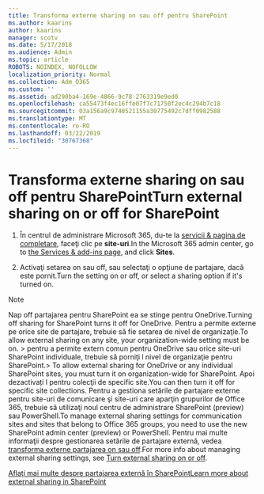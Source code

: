 ```yaml
---
title: Transforma externe sharing on sau off pentru SharePoint
ms.author: kaarins
author: kaarins
manager: scotv
ms.date: 5/17/2018
ms.audience: Admin
ms.topic: article
ROBOTS: NOINDEX, NOFOLLOW
localization_priority: Normal
ms.collection: Adm_O365
ms.custom: ''
ms.assetid: ad290ba4-169e-4866-9c78-2763319e9ed0
ms.openlocfilehash: ca55473f4ec16ffe07f7c71750f2ec4c294b7c18
ms.sourcegitcommit: 03a156a9c9740521155a30775492c7dff0982588
ms.translationtype: MT
ms.contentlocale: ro-RO
ms.lasthandoff: 03/22/2019
ms.locfileid: "30767368"
---
```

# <a name="turn-external-sharing-on-or-off-for-sharepoint"></a><span data-ttu-id="9da86-102">Transforma externe sharing on sau off pentru SharePoint</span><span class="sxs-lookup"><span data-stu-id="9da86-102">Turn external sharing on or off for SharePoint</span></span>

1. <span data-ttu-id="9da86-103">În centrul de administrare Microsoft 365, du-te la [servicii &amp; pagina de completare](https://portal.office.com/adminportal/home#/Settings/ServicesAndAddIns), faceţi clic pe **site-uri**.</span><span class="sxs-lookup"><span data-stu-id="9da86-103">In the Microsoft 365 admin center, go to [the Services &amp; add-ins page](https://portal.office.com/adminportal/home#/Settings/ServicesAndAddIns), and click **Sites**.</span></span>
    
2. <span data-ttu-id="9da86-104">Activaţi setarea on sau off, sau selectaţi o opţiune de partajare, dacă este pornit.</span><span class="sxs-lookup"><span data-stu-id="9da86-104">Turn the setting on or off, or select a sharing option if it's turned on.</span></span>
    
> [!NOTE]
> <span data-ttu-id="9da86-105">Nap off partajarea pentru SharePoint ea se stinge pentru OneDrive.</span><span class="sxs-lookup"><span data-stu-id="9da86-105">Turning off sharing for SharePoint turns it off for OneDrive.</span></span> <span data-ttu-id="9da86-106">Pentru a permite externe pe orice site de partajare, trebuie să fie setarea de nivel de organizaţie.</span><span class="sxs-lookup"><span data-stu-id="9da86-106">To allow external sharing on any site, your organization-wide setting must be on.</span></span> <span data-ttu-id="9da86-107">> pentru a permite extern comun pentru OneDrive sau orice site-uri SharePoint individuale, trebuie să porniţi l nivel de organizaţie pentru SharePoint.</span><span class="sxs-lookup"><span data-stu-id="9da86-107">> To allow external sharing for OneDrive or any individual SharePoint sites, you must turn it on organization-wide for SharePoint.</span></span> <span data-ttu-id="9da86-108">Apoi dezactivați l pentru colecţii de specific site.</span><span class="sxs-lookup"><span data-stu-id="9da86-108">You can then turn it off for specific site collections.</span></span> <span data-ttu-id="9da86-109">Pentru a gestiona setările de partajare externe pentru site-uri de comunicare şi site-uri care aparţin grupurilor de Office 365, trebuie să utilizaţi noul centru de administrare SharePoint (preview) sau PowerShell.</span><span class="sxs-lookup"><span data-stu-id="9da86-109">To manage external sharing settings for communication sites and sites that belong to Office 365 groups, you need to use the new SharePoint admin center (preview) or PowerShell.</span></span> <span data-ttu-id="9da86-110">Pentru mai multe informaţii despre gestionarea setările de partajare externă, vedea [transforma externe partajarea on sau off](https://go.microsoft.com/fwlink/?linkid=866426).</span><span class="sxs-lookup"><span data-stu-id="9da86-110">For more info about managing external sharing settings, see [Turn external sharing on or off](https://go.microsoft.com/fwlink/?linkid=866426).</span></span> 
  
[<span data-ttu-id="9da86-111">Aflaţi mai multe despre partajarea externă în SharePoint</span><span class="sxs-lookup"><span data-stu-id="9da86-111">Learn more about external sharing in SharePoint</span></span>](https://go.microsoft.com/fwlink/?linkid=734908)
  

